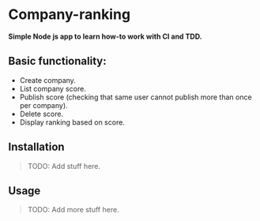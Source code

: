# Company-ranking

**Simple Node js app to learn how-to work with CI and TDD.**

## Basic functionality:

* Create company.
* List company score.
* Publish score (checking that same user cannot publish more than once per company).
* Delete score.
* Display ranking based on score.

## Installation

 >TODO: Add stuff here.

## Usage

>TODO: Add more stuff here.
